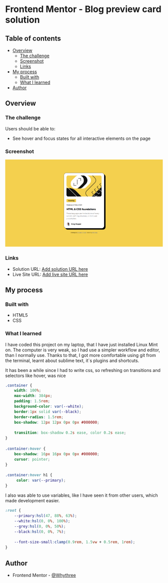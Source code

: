 # Frontend Mentor - Blog preview card solution

## Table of contents

- [Overview](#overview)
  - [The challenge](#the-challenge)
  - [Screenshot](#screenshot)
  - [Links](#links)
- [My process](#my-process)
  - [Built with](#built-with)
  - [What I learned](#what-i-learned)
- [Author](#author)


## Overview

### The challenge

Users should be able to:

- See hover and focus states for all interactive elements on the page

### Screenshot

![](./assets/images/FM_BlogScreenShot.jpg)



### Links

- Solution URL: [Add solution URL here](https://www.frontendmentor.io/solutions/blog-preview-card-oMQOLzSNnn)
- Live Site URL: [Add live site URL here](https://whythree.github.io/FM_BlogPreviewCard/)

## My process

### Built with

- HTML5
- CSS

### What I learned

I have coded this project on my laptop, that I have just installed Linux Mint on. The computer is very weak, so I had use a simpler workflow and editor, than I normally use. Thanks to that, I got more comfortable using git from the terminal, learnt about sublime text, it`s plugins and shortcuts.

It has been a while since I had to write css, so refreshing on transitions and selectors like hover, was nice

```css
.container {
	width: 100%;
	max-width: 384px;
	padding: 1.5rem;
	background-color: var(--white);
	border:1px solid var(--black);
	border-radius: 1.5rem;
	box-shadow: 12px 12px 0px 0px #000000;

	transition: box-shadow 0.2s ease, color 0.2s ease;
}

.container:hover {
	box-shadow: 16px 16px 0px 0px #000000;
	cursor: pointer;
}

.container:hover h1 {
	 color: var(--primary);
}
```



I also was able to use variables, like I have seen it from other users, which made development easier. 

```css
:root {
	--primary:hsl(47, 88%, 63%);
	--white:hsl(0, 0%, 100%);
	--grey:hsl(0, 0%, 50%);
	--black:hsl(0, 0%, 7%);

	--font-size-small:clamp(0.9rem, 1.5vw + 0.5rem, 1rem);
}
```



## Author

- Frontend Mentor - [@Whythree](https://www.frontendmentor.io/profile/Whythree)

